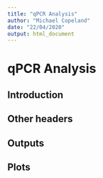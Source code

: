 ```yaml
---
title: "qPCR Analysis"
author: "Michael Copeland"
date: "22/04/2020"
output: html_document
---
```


# qPCR Analysis
## Introduction
## Other headers
## Outputs
## Plots
